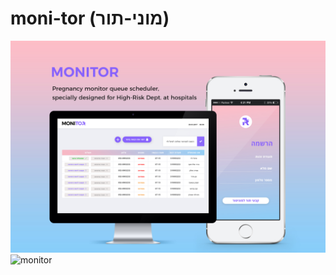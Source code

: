 # moni-tor (מוני-תור)

![monitor](promotion.png)
<img src="https://github.com/zivl/moni-tor/blob/master/promotion.jpeg" alt="monitor" width="500"/>
